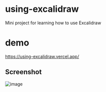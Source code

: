 # using-excalidraw

Mini project for learning how to use Excalidraw

# demo

https://using-excalidraw.vercel.app/

## Screenshot

![image](https://github.com/user-attachments/assets/fc682651-9fba-4af8-93eb-379c40cc7b4c)
